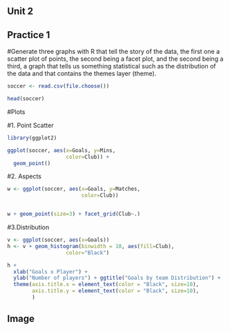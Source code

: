 ## Unit 2

## Practice 1

#Generate three graphs with R that tell the story of the data, the first one
a scatter plot of points, the second being a facet plot, and the second being a
third, a graph that tells us something statistical such as the distribution of 
the data and that contains the themes layer (theme).

```R
soccer <- read.csv(file.choose())
```
```R
head(soccer)
```

#Plots

#1. Point Scatter
```R
library(ggplot2)

ggplot(soccer, aes(x=Goals, y=Mins, 
                   color=Club)) + 
  geom_point()
```

#2. Aspects

```R
w <- ggplot(soccer, aes(x=Goals, y=Matches,
                        color=Club))


w + geom_point(size=3) + facet_grid(Club~.)
```

#3.Distribution

```R
v <- ggplot(soccer, aes(x=Goals))
h <- v + geom_histogram(binwidth = 10, aes(fill=Club),
                   color="Black")

h +
  xlab("Goals x Player") +
  ylab("Number of players") + ggtitle("Goals by team Distribution") +
  theme(axis.title.x = element_text(color = "Black", size=10),
        axis.title.y = element_text(color = "Black", size=10),
        )
```

## Image



